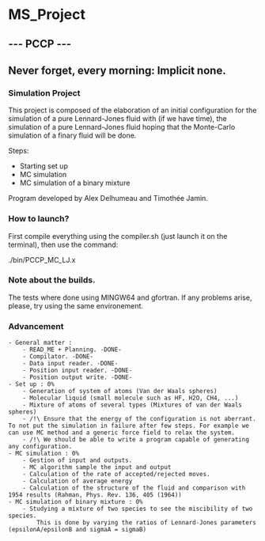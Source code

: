 # MS_Project
## --- PCCP ---
## Never forget, every morning: Implicit none.
### Simulation Project

This project is composed of the elaboration of an initial configuration for the simulation of a pure Lennard-Jones fluid with (if we have time), the simulation of a pure Lennard-Jones fluid hoping that the Monte-Carlo simulation of a finary fluid will be done.

Steps:

 - Starting set up
 - MC simulation
 - MC simulation of a binary mixture

Program developed by Alex Delhumeau and Timothée Jamin. 

### How to launch?

First compile everything using the compiler.sh (just launch it on the terminal), then use the command:

./bin/PCCP_MC_LJ.x

### Note about the builds.

The tests where done using MINGW64 and gfortran. If any problems arise, please, try using the same environement.

### Advancement
    - General matter :
        - READ_ME + Planning. -DONE-
        - Compilator. -DONE-
        - Data input reader. -DONE-
        - Position input reader. -DONE-
        - Position output write. -DONE-
    - Set up : 0%
        - Generation of system of atoms (Van der Waals spheres)
        - Molecular liquid (small molecule such as HF, H2O, CH4, ...)
        - Mixture of atoms of several types (Mixtures of van der Waals spheres)
        - /!\ Ensure that the energy of the configuration is not aberrant. To not put the simulation in failure after few steps. For example we can use MC method and a generic force field to relax the system.
        - /!\ We should be able to write a program capable of generating any configuration.
    - MC simulation : 0%
        - Gestion of input and outputs.
        - MC algorithm sample the input and output
        - Calculation of the rate of accepted/rejected moves.
        - Calculation of average energy
        - Calculation of the structure of the fluid and comparison with 1954 results (Rahman, Phys. Rev. 136, 405 (1964))
    - MC simulation of binary mixture : 0%
        - Studying a mixture of two species to see the miscibility of two species.
            This is done by varying the ratios of Lennard-Jones parameters (epsilonA/epsilonB and sigmaA = sigmaB)